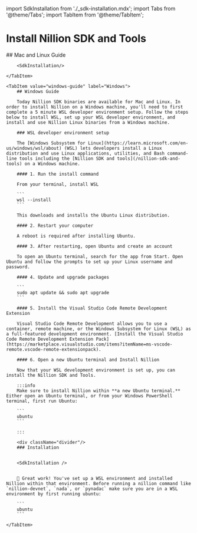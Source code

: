 import SdkInstallation from './\_sdk-installation.mdx';
import Tabs from '@theme/Tabs';
import TabItem from '@theme/TabItem';

# Install Nillion SDK and Tools

<Tabs>
    <TabItem value="mac-linux-guide" label="Mac and Linux" default>
        ## Mac and Linux Guide

        <SdkInstallation/>

    </TabItem>

    <TabItem value="windows-guide" label="Windows">
        ## Windows Guide

        Today Nillion SDK binaries are available for Mac and Linux. In order to install Nillion on a Windows machine, you'll need to first complete a 5 minute WSL developer environment setup. Follow the steps below to install WSL, set up your WSL developer environment, and install and use Nillion Linux binaries from a Windows machine.

        ### WSL developer environment setup

        The [Windows Subsystem for Linux](https://learn.microsoft.com/en-us/windows/wsl/about) (WSL) lets developers install a Linux distribution and use Linux applications, utilities, and Bash command-line tools including the [Nillion SDK and tools](/nillion-sdk-and-tools) on a Windows machine.

        #### 1. Run the install command

        From your terminal, install WSL

        ```
        wsl --install
        ```

        This downloads and installs the Ubuntu Linux distribution.

        #### 2. Restart your computer

        A reboot is required after installing Ubuntu.

        #### 3. After restarting, open Ubuntu and create an account

        To open an Ubuntu terminal, search for the app from Start. Open Ubuntu and follow the prompts to set up your Linux username and password.

        #### 4. Update and upgrade packages

        ```
        sudo apt update && sudo apt upgrade
        ```

        #### 5. Install the Visual Studio Code Remote Development Extension

        Visual Studio Code Remote Development allows you to use a container, remote machine, or the Windows Subsystem for Linux (WSL) as a full-featured development environment. [Install the Visual Studio Code Remote Development Extension Pack](https://marketplace.visualstudio.com/items?itemName=ms-vscode-remote.vscode-remote-extensionpack).

        #### 6. Open a new Ubuntu terminal and Install Nillion

        Now that your WSL development environment is set up, you can install the Nillion SDK and Tools.

        :::info
        Make sure to install Nillion within **a new Ubuntu terminal.** Either open an Ubuntu terminal, or from your Windows PowerShell terminal, first run Ubuntu:

        ```
        ubuntu
        ```

        :::

        <div className="divider"/>
        ### Installation


        <SdkInstallation />


        🎉 Great work! You've set up a WSL environment and installed Nillion within that environment. Before running a nillion command like `nillion-devnet`, `nada`, or `pynadac` make sure you are in a WSL environment by first running ubuntu:

        ```
        ubuntu
        ```

    </TabItem>

</Tabs>
